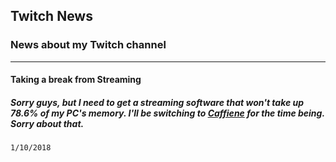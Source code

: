 ## Twitch News

### News about my Twitch channel
---
#### Taking a break from Streaming

##### Sorry guys, but I need to get a streaming software that won't take up 78.6% of my PC's memory.  I'll be switching to [Caffiene](https://caffiene.tv/tiedyekatz) for the time being.  Sorry about that.
`1/10/2018`
